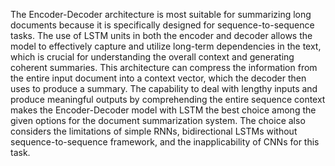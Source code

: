 The Encoder-Decoder architecture is most suitable for summarizing long documents because it is specifically designed for sequence-to-sequence tasks. The use of LSTM units in both the encoder and decoder allows the model to effectively capture and utilize long-term dependencies in the text, which is crucial for understanding the overall context and generating coherent summaries. This architecture can compress the information from the entire input document into a context vector, which the decoder then uses to produce a summary. The capability to deal with lengthy inputs and produce meaningful outputs by comprehending the entire sequence context makes the Encoder-Decoder model with LSTM the best choice among the given options for the document summarization system. The choice also considers the limitations of simple RNNs, bidirectional LSTMs without sequence-to-sequence framework, and the inapplicability of CNNs for this task.